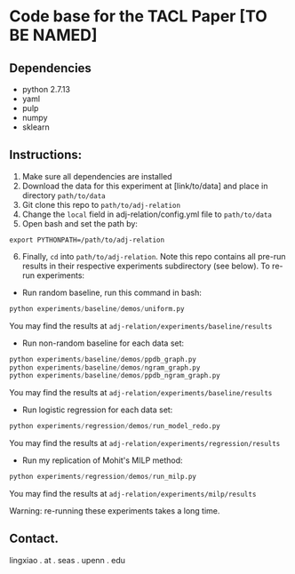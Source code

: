 # Code base for the TACL Paper [TO BE NAMED]

## Dependencies
* python 2.7.13
* yaml
* pulp
* numpy
* sklearn

## Instructions:

1. Make sure all dependencies are installed
3. Download the data for this experiment at [link/to/data] and place in directory `path/to/data`
3. Git clone this repo to `path/to/adj-relation`
4. Change the `local` field in adj-relation/config.yml file to `path/to/data`
5. Open bash and set the path by:

```
export PYTHONPATH=/path/to/adj-relation
```
6. Finally, `cd` into `path/to/adj-relation`. Note this repo contains all pre-run results in their respective experiments subdirectory (see below). To re-run experiments:

* Run random baseline, run this command in bash:

```python
python experiments/baseline/demos/uniform.py
```

You may find the results at `adj-relation/experiments/baseline/results`

* Run non-random baseline for each data set:

```python
python experiments/baseline/demos/ppdb_graph.py
python experiments/baseline/demos/ngram_graph.py
python experiments/baseline/demos/ppdb_ngram_graph.py
```

You may find the results at `adj-relation/experiments/baseline/results`


* Run logistic regression for each data set:

```python
python experiments/regression/demos/run_model_redo.py
```

You may find the results at `adj-relation/experiments/regression/results`


* Run my replication of Mohit's MILP method:

```python
python experiments/regression/demos/run_milp.py
```

You may find the results at `adj-relation/experiments/milp/results`


Warning: re-running these experiments takes a long time.


## Contact.

lingxiao . at . seas . upenn . edu





